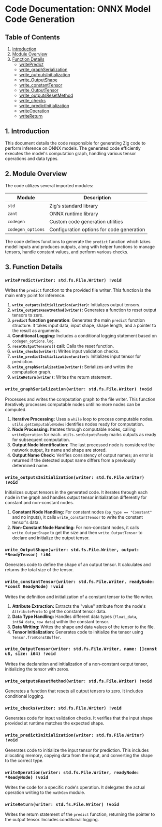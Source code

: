 # Code Documentation: ONNX Model Code Generation

## Table of Contents

1. [Introduction](#introduction)
2. [Module Overview](#module-overview)
3. [Function Details](#function-details)
    * [writePredict](#writepredict)
    * [write_graphSerialization](#write_graphserialization)
    * [write_outputsInitialization](#write_outputsinitialization)
    * [write_OutputShape](#write_outputshape)
    * [write_constantTensor](#write_constanttensor)
    * [write_OutputTensor](#write_outputtensor)
    * [write_outputsResetMethod](#write_outputsresetmethod)
    * [write_checks](#write_checks)
    * [write_predictInitialization](#write_predictinitialization)
    * [writeOperation](#writeoperation)
    * [writeReturn](#writereturn)

<a name="introduction"></a>
## 1. Introduction

This document details the code responsible for generating Zig code to perform inference on ONNX models.  The generated code efficiently executes the model's computation graph, handling various tensor operations and data types.

<a name="module-overview"></a>
## 2. Module Overview

The code utilizes several imported modules:

| Module          | Description                                         |
|-----------------|-----------------------------------------------------|
| `std`            | Zig's standard library                              |
| `zant`           | ONNX runtime library                               |
| `codegen`        | Custom code generation utilities                   |
| `codegen_options` | Configuration options for code generation           |

The code defines functions to generate the `predict` function which takes model inputs and produces outputs, along with helper functions to manage tensors, handle constant values, and perform various checks.

<a name="function-details"></a>
## 3. Function Details

<a name="writepredict"></a>
### `writePredict(writer: std.fs.File.Writer) !void`

Writes the `predict` function to the provided file writer. This function is the main entry point for inference.

1. **`write_outputsInitialization(writer)`:** Initializes output tensors.
2. **`write_outputsResetMethod(writer)`:** Generates a function to reset output tensors to zero.
3. **`predict` function generation:** Generates the main `predict` function structure.  It takes input data, input shape, shape length, and a pointer to the result as arguments.
4. **Conditional Logging:** Includes a conditional logging statement based on `codegen_options.log`.
5. **`resetOutputTensors()` call:** Calls the reset function.
6. **`write_checks(writer)`:** Writes input validation checks.
7. **`write_predictInitialization(writer)`:** Initializes input tensor for prediction.
8. **`write_graphSerialization(writer)`:** Serializes and writes the computation graph.
9. **`writeReturn(writer)`:** Writes the return statement.


<a name="write_graphserialization"></a>
### `write_graphSerialization(writer: std.fs.File.Writer) !void`

Processes and writes the computation graph to the file writer. This function iteratively processes computable nodes until no more nodes can be computed.

1. **Iterative Processing:** Uses a `while` loop to process computable nodes.  `utils.getComputableNodes` identifies nodes ready for computation.
2. **Node Processing:** Iterates through computable nodes, calling `writeOperation` for each.  `utils.setOutputsReady` marks outputs as ready for subsequent computation.
3. **Output Node Identification:** The last processed node is considered the network output, its name and shape are stored.
4. **Output Name Check:** Verifies consistency of output names; an error is returned if the detected output name differs from a previously determined name.


<a name="write_outputsinitialization"></a>
### `write_outputsInitialization(writer: std.fs.File.Writer) !void`

Initializes output tensors in the generated code. It iterates through each node in the graph and handles output tensor initialization differently for constant and non-constant nodes.

1. **Constant Node Handling:** For constant nodes (`op_type == "Constant"` and no inputs), it calls `write_constantTensor` to write the constant tensor's data.
2. **Non-Constant Node Handling:** For non-constant nodes, it calls `write_OutputShape` to get the size and then `write_OutputTensor` to declare and initialize the output tensor.


<a name="write_outputshape"></a>
### `write_OutputShape(writer: std.fs.File.Writer, output: *ReadyTensor) !i64`

Generates code to define the shape of an output tensor. It calculates and returns the total size of the tensor.


<a name="write_constanttensor"></a>
### `write_constantTensor(writer: std.fs.File.Writer, readyNode: *const ReadyNode) !void`

Writes the definition and initialization of a constant tensor to the file writer.

1. **Attribute Extraction:** Extracts the "value" attribute from the node's `AttributeProto` to get the constant tensor data.
2. **Data Type Handling:** Handles different data types (`float_data`, `int64_data`, `raw_data`) within the constant tensor.
3. **Data Writing:** Writes the shape and data values of the tensor to the file.
4. **Tensor Initialization:** Generates code to initialize the tensor using `Tensor.fromConstBuffer`.


<a name="write_outputtensor"></a>
### `write_OutputTensor(writer: std.fs.File.Writer, name: []const u8, size: i64) !void`

Writes the declaration and initialization of a non-constant output tensor, initializing the tensor with zeros.


<a name="write_outputsresetmethod"></a>
### `write_outputsResetMethod(writer: std.fs.File.Writer) !void`

Generates a function that resets all output tensors to zero.  It includes conditional logging.


<a name="write_checks"></a>
### `write_checks(writer: std.fs.File.Writer) !void`

Generates code for input validation checks. It verifies that the input shape provided at runtime matches the expected shape.


<a name="write_predictinitialization"></a>
### `write_predictInitialization(writer: std.fs.File.Writer) !void`

Generates code to initialize the input tensor for prediction. This includes allocating memory, copying data from the input, and converting the shape to the correct type.


<a name="writeoperation"></a>
### `writeOperation(writer: std.fs.File.Writer, readyNode: *ReadyNode) !void`

Writes the code for a specific node's operation. It delegates the actual operation writing to the `mathGen` module.


<a name="writereturn"></a>
### `writeReturn(writer: std.fs.File.Writer) !void`

Writes the return statement of the `predict` function, returning the pointer to the output tensor. Includes conditional logging.

